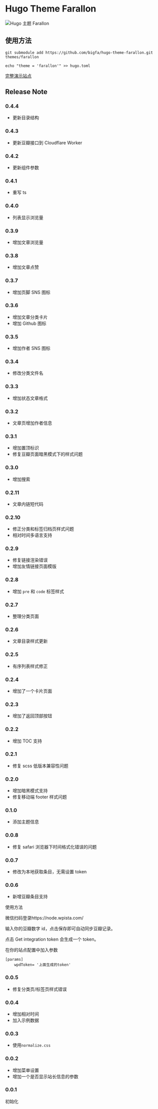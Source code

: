# Hugo Theme Farallon

![Hugo 主题 Farallon](https://static.fatesinger.com/2023/06/u1ak8xgmyn9ec24r.png)

## 使用方法

```
git submodule add https://github.com/bigfa/hugo-theme-farallon.git themes/farallon

echo "theme = 'farallon'" >> hugo.toml
```

[完整演示站点](https://github.com/bigfa/bigfa.github.io)

## Release Note

### 0.4.4

-   更新目录结构

### 0.4.3

-   更新豆瓣接口到 Cloudflare Worker

### 0.4.2

-   更新组件参数

### 0.4.1

-   重写 ts

### 0.4.0

-   列表显示浏览量

### 0.3.9

-   增加文章浏览量

### 0.3.8

-   增加文章点赞

### 0.3.7

-   增加页脚 SNS 图标

### 0.3.6

-   增加文章分类卡片
-   增加 Github 图标

### 0.3.5

-   增加作者 SNS 图标

### 0.3.4

-   修改分类文件名

### 0.3.3

-   增加状态文章格式

### 0.3.2

-   文章页增加作者信息

### 0.3.1

-   增加置顶标识
-   修复豆瓣页面暗黑模式下的样式问题

### 0.3.0

-   增加搜索

### 0.2.11

-   文章内链短代码

### 0.2.10

-   修正分类和标签归档页样式问题
-   相对时间多语言支持

### 0.2.9

-   修复链接渲染错误
-   增加友情链接页面模版

### 0.2.8

-   增加 `pre` 和 `code` 标签样式

### 0.2.7

-   整理分类页面

### 0.2.6

-   文章目录样式更新

### 0.2.5

-   有序列表样式修正

### 0.2.4

-   增加了一个卡片页面

### 0.2.3

-   增加了返回顶部按钮

### 0.2.2

-   增加 TOC 支持

### 0.2.1

-   修复 scss 低版本兼容性问题

### 0.2.0

-   增加暗黑模式支持
-   修复移动端 footer 样式问题

### 0.1.0

-   添加主题信息

### 0.0.8

-   修复 safari 浏览器下时间格式化错误的问题

### 0.0.7

-   修改为本地获取条目，无需设置 token

### 0.0.6

-   新增豆瓣条目支持

使用方法

微信扫码登录https://node.wpista.com/

输入你的豆瓣数字 id，点击保存即可自动同步豆瓣记录。

点击 Get integration token 会生成一个 token。

在你的站点配置中加入参数

```
[params]
    wpdToken= '上面生成的token'
```

### 0.0.5

-   修复分类页/标签页样式错误

### 0.0.4

-   增加相对时间
-   加入示例数据

### 0.0.3

-   使用`normalize.css`

### 0.0.2

-   增加菜单设置
-   增加一个是否显示站长信息的参数

### 0.0.1

初始化
